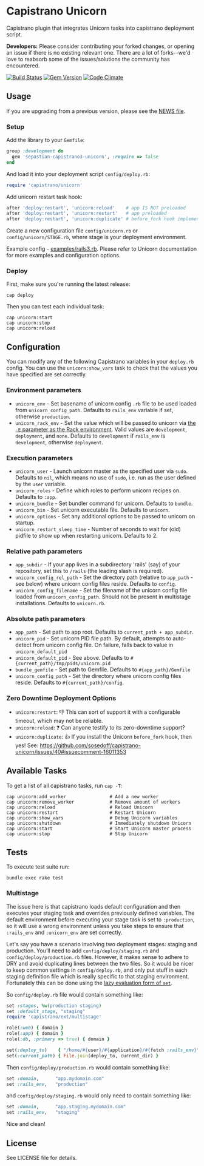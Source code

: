 # Capistrano Unicorn

Capistrano plugin that integrates Unicorn tasks into capistrano deployment script.

**Developers:** Please consider contributing your forked changes, or opening an
issue if there is no existing relevant one. There are a lot of forks--we'd love
to reabsorb some of the issues/solutions the community has encountered.

[![Build Status](https://travis-ci.org/sosedoff/capistrano-unicorn.png?branch=master)](https://travis-ci.org/sosedoff/capistrano-unicorn)
[![Gem Version](https://badge.fury.io/rb/capistrano-unicorn.png)](http://badge.fury.io/rb/capistrano-unicorn)
[![Code Climate](https://codeclimate.com/github/sosedoff/capistrano-unicorn.png)](https://codeclimate.com/github/sosedoff/capistrano-unicorn)

## Usage

If you are upgrading from a previous version, please see the [NEWS file](NEWS.md).

### Setup

Add the library to your `Gemfile`:

```ruby
group :development do
  gem 'sepastian-capistrano3-unicorn', :require => false
end
```

And load it into your deployment script `config/deploy.rb`:

```ruby
require 'capistrano/unicorn'
```

Add unicorn restart task hook:

```ruby
after 'deploy:restart', 'unicorn:reload'    # app IS NOT preloaded
after 'deploy:restart', 'unicorn:restart'   # app preloaded
after 'deploy:restart', 'unicorn:duplicate' # before_fork hook implemented (zero downtime deployments)
```

Create a new configuration file `config/unicorn.rb` or `config/unicorn/STAGE.rb`, 
where stage is your deployment environment.

Example config - [examples/rails3.rb](https://github.com/sosedoff/capistrano-unicorn/blob/master/examples/rails3.rb). 
Please refer to Unicorn documentation for more examples and configuration options.

### Deploy

First, make sure you're running the latest release:

```
cap deploy
```

Then you can test each individual task:

```
cap unicorn:start
cap unicorn:stop
cap unicorn:reload
```

## Configuration

You can modify any of the following Capistrano variables in your `deploy.rb` config.
You can use the `unicorn:show_vars` task to check that the values you have specified
are set correctly.

### Environment parameters

- `unicorn_env`             - Set basename of unicorn config `.rb` file to be used loaded from `unicorn_config_path`. Defaults to `rails_env` variable if set, otherwise `production`.
- `unicorn_rack_env`        - Set the value which will be passed to unicorn via [the `-E` parameter as the Rack environment](http://unicorn.bogomips.org/unicorn_1.html). Valid values are `development`, `deployment`, and `none`. Defaults to `development` if `rails_env` is `development`, otherwise `deployment`.

### Execution parameters

- `unicorn_user`            - Launch unicorn master as the specified user via `sudo`. Defaults to `nil`, which means no use of `sudo`, i.e. run as the user defined by the `user` variable.
- `unicorn_roles`           - Define which roles to perform unicorn recipes on. Defaults to `:app`.
- `unicorn_bundle`          - Set bundler command for unicorn. Defaults to `bundle`.
- `unicorn_bin`             - Set unicorn executable file. Defaults to `unicorn`.
- `unicorn_options`         - Set any additional options to be passed to unicorn on startup.
- `unicorn_restart_sleep_time` - Number of seconds to wait for (old) pidfile to show up when restarting unicorn. Defaults to 2.

### Relative path parameters

- `app_subdir`              - If your app lives in a subdirectory 'rails' (say) of your repository, set this to `/rails` (the leading slash is required).
- `unicorn_config_rel_path` - Set the directory path (relative to `app_path` - see below) where unicorn config files reside. Defaults to `config`.
- `unicorn_config_filename` - Set the filename of the unicorn config file loaded from `unicorn_config_path`. Should not be present in multistage installations. Defaults to `unicorn.rb`.

### Absolute path parameters

- `app_path`                - Set path to app root. Defaults to `current_path + app_subdir`.
- `unicorn_pid`             - Set unicorn PID file path. By default, attempts to auto-detect from unicorn config file. On failure, falls back to value in `unicorn_default_pid`
- `unicorn_default_pid`     - See above. Defaults to `#{current_path}/tmp/pids/unicorn.pid`
- `bundle_gemfile`          - Set path to Gemfile. Defaults to `#{app_path}/Gemfile`
- `unicorn_config_path`     - Set the directory where unicorn config files reside. Defaults to `#{current_path}/config`.

### Zero Downtime Deployment Options

* `unicorn:restart`: :-1: This can sort of support it with a configurable timeout, which may not be reliable.
* `unicorn:reload`: :question: Can anyone testify to its zero-downtime support?
* `unicorn:duplicate`: :+1: If you install the Unicorn `before_fork` hook, then yes! See: https://github.com/sosedoff/capistrano-unicorn/issues/40#issuecomment-16011353

## Available Tasks

To get a list of all capistrano tasks, run `cap -T`:

```
cap unicorn:add_worker                # Add a new worker
cap unicorn:remove_worker             # Remove amount of workers
cap unicorn:reload                    # Reload Unicorn
cap unicorn:restart                   # Restart Unicorn
cap unicorn:show_vars                 # Debug Unicorn variables
cap unicorn:shutdown                  # Immediately shutdown Unicorn
cap unicorn:start                     # Start Unicorn master process
cap unicorn:stop                      # Stop Unicorn
```

## Tests

To execute test suite run:

```
bundle exec rake test
```

### Multistage

The issue here is that capistrano loads default configuration and then
executes your staging task and overrides previously defined
variables. The default environment before executing your stage task is
set to `:production`, so it will use a wrong environment unless you
take steps to ensure that `:rails_env` and `:unicorn_env` are
set correctly.

Let's say you have a scenario involving two deployment stages: staging
and production.  You’ll need to add `config/deploy/staging.rb` and
`config/deploy/production.rb` files.  However, it makes sense to
adhere to DRY and avoid duplicating lines between the two files.  So
it would be nicer to keep common settings in `config/deploy.rb`, and
only put stuff in each staging definition file which is really
specific to that staging environment.  Fortunately this can be done
using the [lazy evaluation form of `set`](https://github.com/capistrano/capistrano/wiki/2.x-DSL-Configuration-Variables-Set).

So `config/deploy.rb` file would contain something like:

```ruby
set :stages, %w(production staging)
set :default_stage, "staging"
require 'capistrano/ext/multistage'

role(:web) { domain }
role(:app) { domain }
role(:db, :primary => true) { domain }

set(:deploy_to)    { "/home/#{user}/#{application}/#{fetch :rails_env}" }
set(:current_path) { File.join(deploy_to, current_dir) }
```

Then `config/deploy/production.rb` would contain something like:

```ruby
set :domain,      "app.mydomain.com"
set :rails_env,   "production"
```

and `config/deploy/staging.rb` would only need to contain something like:

```ruby
set :domain,      "app.staging.mydomain.com"
set :rails_env,   "staging"
```

Nice and clean!

## License

See LICENSE file for details.
